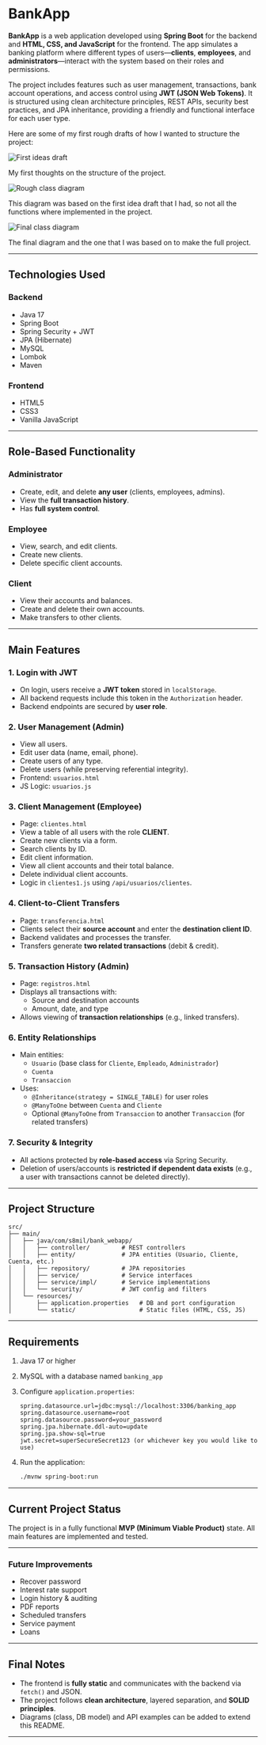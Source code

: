 # BankApp
**BankApp** is a web application developed using **Spring Boot** for the backend and **HTML, CSS, and JavaScript** for the frontend.
The app simulates a banking platform where different types of users—**clients**, **employees**, and **administrators**—interact with the system based on their roles and permissions.

The project includes features such as user management, transactions, bank account operations, and access control using **JWT (JSON Web Tokens)**. It is structured using clean architecture principles, REST APIs, security best practices, and JPA inheritance, providing a friendly and functional interface for each user type.

Here are some of my first rough drafts of how I wanted to structure the project:

![First ideas draft](1stdraft.png)

My first thoughts on the structure of the project.

![Rough class diagram](class_diagram.png)

This diagram was based on the first idea draft that I had, so not all the functions where implemented in the project.

![Final class diagram](final.png)

The final diagram and the one that I was based on to make the full project.

---

##  Technologies Used

### Backend
- Java 17
- Spring Boot
- Spring Security + JWT
- JPA (Hibernate)
- MySQL
- Lombok
- Maven

### Frontend
- HTML5
- CSS3
- Vanilla JavaScript

---

##  Role-Based Functionality

###  Administrator
- Create, edit, and delete **any user** (clients, employees, admins).
- View the **full transaction history**.
- Has **full system control**.

###  Employee
- View, search, and edit clients.
- Create new clients.
- Delete specific client accounts.

###  Client
- View their accounts and balances.
- Create and delete their own accounts.
- Make transfers to other clients.

---

##  Main Features

### 1. Login with JWT
- On login, users receive a **JWT token** stored in `localStorage`.
- All backend requests include this token in the `Authorization` header.
- Backend endpoints are secured by **user role**.

### 2. User Management (Admin)
- View all users.
- Edit user data (name, email, phone).
- Create users of any type.
- Delete users (while preserving referential integrity).
- Frontend: `usuarios.html`
- JS Logic: `usuarios.js`

### 3. Client Management (Employee)
- Page: `clientes.html`
- View a table of all users with the role **CLIENT**.
- Create new clients via a form.
- Search clients by ID.
- Edit client information.
- View all client accounts and their total balance.
- Delete individual client accounts.
- Logic in `clientes1.js` using `/api/usuarios/clientes`.

### 4. Client-to-Client Transfers
- Page: `transferencia.html`
- Clients select their **source account** and enter the **destination client ID**.
- Backend validates and processes the transfer.
- Transfers generate **two related transactions** (debit & credit).

### 5. Transaction History (Admin)
- Page: `registros.html`
- Displays all transactions with:
  - Source and destination accounts
  - Amount, date, and type
- Allows viewing of **transaction relationships** (e.g., linked transfers).

### 6. Entity Relationships
- Main entities:
  - `Usuario` (base class for `Cliente`, `Empleado`, `Administrador`)
  - `Cuenta`
  - `Transaccion`
- Uses:
  - `@Inheritance(strategy = SINGLE_TABLE)` for user roles
  - `@ManyToOne` between `Cuenta` and `Cliente`
  - Optional `@ManyToOne` from `Transaccion` to another `Transaccion` (for related transfers)

### 7. Security & Integrity
- All actions protected by **role-based access** via Spring Security.
- Deletion of users/accounts is **restricted if dependent data exists** (e.g., a user with transactions cannot be deleted directly).

---

##  Project Structure

```
src/
├── main/
│   ├── java/com/s8mil/bank_webapp/
│   │   ├── controller/         # REST controllers
│   │   ├── entity/             # JPA entities (Usuario, Cliente, Cuenta, etc.)
│   │   ├── repository/         # JPA repositories
│   │   ├── service/            # Service interfaces
│   │   ├── service/impl/       # Service implementations
│   │   └── security/           # JWT config and filters
│   └── resources/
│       ├── application.properties   # DB and port configuration
│       └── static/                  # Static files (HTML, CSS, JS)
```

---

##  Requirements

1. Java 17 or higher
2. MySQL with a database named `banking_app`
3. Configure `application.properties`:
   ```properties
   spring.datasource.url=jdbc:mysql://localhost:3306/banking_app
   spring.datasource.username=root
   spring.datasource.password=your_password
   spring.jpa.hibernate.ddl-auto=update
   spring.jpa.show-sql=true
   jwt.secret=superSecureSecret123 (or whichever key you would like to use)
   ```

4. Run the application:
   ```bash
   ./mvnw spring-boot:run
   ```

---

##  Current Project Status

The project is in a fully functional **MVP (Minimum Viable Product)** state.
All main features are implemented and tested.

---

###  Future Improvements
- Recover password
- Interest rate support
- Login history & auditing
- PDF reports
- Scheduled transfers
- Service payment
- Loans

---

##  Final Notes

- The frontend is **fully static** and communicates with the backend via `fetch()` and JSON.
- The project follows **clean architecture**, layered separation, and **SOLID principles**.
- Diagrams (class, DB model) and API examples can be added to extend this README.

---
